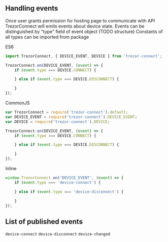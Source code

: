 ## Handling events

Once user grants permission for hosting page to communicate with API TrezorConnect will emits events
about device state.
Events can be distinguished by "type" field of event object (TODO structure)
Constants of all types can be imported from package

ES6
```javascript
import TrezorConnect, { DEVICE_EVENT, DEVICE } from 'trezor-connect';

TrezorConnect.on(DEVICE_EVENT, (event) => {
    if (event.type === DEVICE.CONNECT) {

    } else if (event.type === DEVICE.DISCONNECT) {

    }
});
```

CommonJS
```javascript
var TrezorConnect = require('trezor-connect').default;
var DEVICE_EVENT = require('trezor-connect').DEVICE_EVENT;
var DEVICE = require('trezor-connect').DEVICE;

TrezorConnect.on(DEVICE_EVENT, (event) => {
    if (event.type === DEVICE.CONNECT) {

    } else if (event.type === DEVICE.DISCONNECT) {

    }
});
```

Inline
```javascript
window.TrezorConnect.on('DEVICE_EVENT', (event) => {
    if (event.type === 'device-connect') {

    } else if (event.type === 'device-disconnect') {

    }
});
```

## List of published events

`device-connect` 
`device-disconnect` 
`device-changed` 

